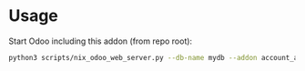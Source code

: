 # Usage

Start Odoo including this addon (from repo root):

```bash
python3 scripts/nix_odoo_web_server.py --db-name mydb --addon account_analytic_required
```
